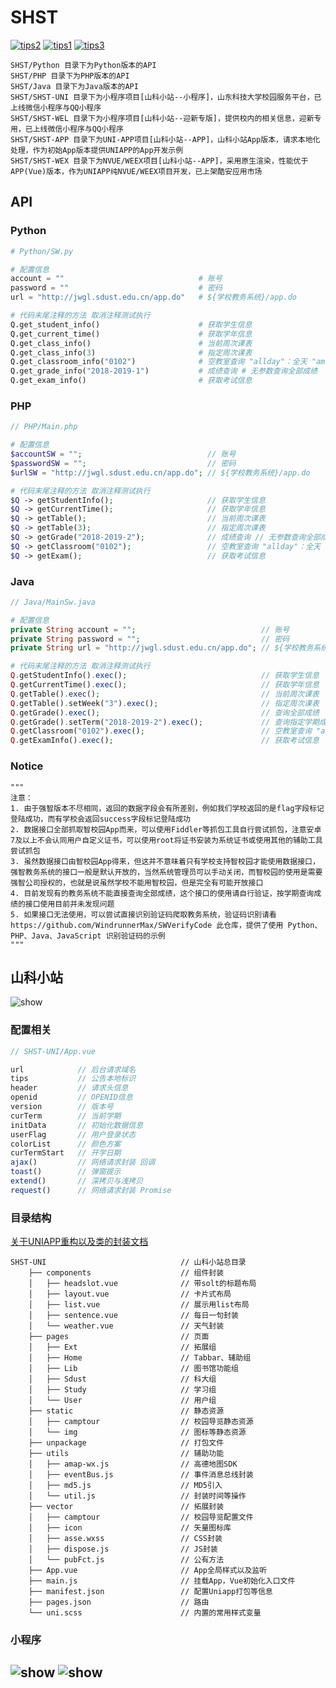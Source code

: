 # SHST

[![tips2](https://img.shields.io/badge/-API-%234C98F7.svg?style=for-the-badge&logo=monogram&logoColor=White)](https://github.com/WindrunnerMax/SW/tree/master) 
[![tips1](https://img.shields.io/badge/-更新日志-%234C98F7.svg?style=for-the-badge&logo=azure-pipelines&logoColor=White)](https://github.com/WindrunnerMax/SW/blob/SDUST/ChangeLog.md) 
[![tips3](https://img.shields.io/badge/-山科小站-%234C98F7.svg?style=for-the-badge&logo=marketo&logoColor=White)](https://github.com/WindrunnerMax/SW/blob/SDUST/Web/public/show2.jpg) 

```
SHST/Python 目录下为Python版本的API
SHST/PHP 目录下为PHP版本的API
SHST/Java 目录下为Java版本的API 
SHST/SHST-UNI 目录下为小程序项目[山科小站--小程序]，山东科技大学校园服务平台，已上线微信小程序与QQ小程序 
SHST/SHST-WEL 目录下为小程序项目[山科小站--迎新专版]，提供校内的相关信息，迎新专用，已上线微信小程序与QQ小程序   
SHST/SHST-APP 目录下为UNI-APP项目[山科小站--APP]，山科小站App版本，请求本地化处理，作为初始App版本提供UNIAPP的App开发示例 
SHST/SHST-WEX 目录下为NVUE/WEEX项目[山科小站--APP]，采用原生渲染，性能优于APP(Vue)版本，作为UNIAPP纯NVUE/WEEX项目开发，已上架酷安应用市场
```


## API 

### Python

```python
# Python/SW.py

# 配置信息
account = ""                              # 账号
password = ""                             # 密码
url = "http://jwgl.sdust.edu.cn/app.do"   # ${学校教务系统}/app.do

# 代码末尾注释的方法 取消注释测试执行
Q.get_student_info()                      # 获取学生信息
Q.get_current_time()                      # 获取学年信息
Q.get_class_info()                        # 当前周次课表
Q.get_class_info(3)                       # 指定周次课表
Q.get_classroom_info("0102")              # 空教室查询 "allday"：全天 "am"：上午 "pm"：下午 "night"：晚上 "0102":1.2节空教室 "0304":3.4节空教室
Q.get_grade_info("2018-2019-1")           # 成绩查询 # 无参数查询全部成绩
Q.get_exam_info()                         # 获取考试信息
```

### PHP
```php
// PHP/Main.php

# 配置信息
$accountSW = "";                            // 账号
$passwordSW = "";                           // 密码
$urlSW = "http://jwgl.sdust.edu.cn/app.do"; // ${学校教务系统}/app.do

# 代码末尾注释的方法 取消注释测试执行
$Q -> getStudentInfo();                     // 获取学生信息
$Q -> getCurrentTime();                     // 获取学年信息
$Q -> getTable();                           // 当前周次课表
$Q -> getTable(3);                          // 指定周次课表
$Q -> getGrade("2018-2019-2");              // 成绩查询 // 无参数查询全部成绩
$Q -> getClassroom("0102");                 // 空教室查询 "allday"：全天 "am"：上午 "pm"：下午 "night"：晚上 "0102":1.2节空教室 "0304":3.4节空教室
$Q -> getExam();                            // 获取考试信息
```

### Java
```php
// Java/MainSw.java

# 配置信息
private String account = "";                            // 账号
private String password = "";                           // 密码
private String url = "http://jwgl.sdust.edu.cn/app.do"; // ${学校教务系统}/app.do

# 代码末尾注释的方法 取消注释测试执行
Q.getStudentInfo().exec();                              // 获取学生信息
Q.getCurrentTime().exec();                              // 获取学年信息
Q.getTable().exec();                                    // 当前周次课表
Q.getTable().setWeek("3").exec();                       // 指定周次课表
Q.getGrade().exec();                                    // 查询全部成绩
Q.getGrade().setTerm("2018-2019-2").exec();             // 查询指定学期成绩
Q.getClassroom("0102").exec();                          // 空教室查询 "allday"：全天 "am"：上午 "pm"：下午 "night"：晚上 "0102":1.2节空教室 "0304":3.4节空教室
Q.getExamInfo().exec();                                 // 获取考试信息
```

### Notice

```
"""
注意：
1. 由于强智版本不尽相同，返回的数据字段会有所差别，例如我们学校返回的是flag字段标记登陆成功，而有学校会返回success字段标记登陆成功
2. 数据接口全部抓取智校园App而来，可以使用Fiddler等抓包工具自行尝试抓包，注意安卓7及以上不会认同用户自定义证书，可以使用root将证书安装为系统证书或使用其他的辅助工具尝试抓包
3. 虽然数据接口由智校园App得来，但这并不意味着只有学校支持智校园才能使用数据接口，强智教务系统的接口一般是默认开放的，当然系统管理员可以手动关闭，而智校园的使用是需要强智公司授权的，也就是说虽然学校不能用智校园，但是完全有可能开放接口
4. 目前发现有的教务系统不能直接查询全部成绩，这个接口的使用请自行验证，按学期查询成绩的接口使用目前并未发现问题
5. 如果接口无法使用，可以尝试直接识别验证码爬取教务系统，验证码识别请看 https://github.com/WindrunnerMax/SWVerifyCode 此仓库，提供了使用 Python、PHP、Java、JavaScript 识别验证码的示例
"""
```

  
## 山科小站

![show](https://windrunner_max.gitee.io/imgpath/SHST/Static/SHST-WX.jpg)

### 配置相关 

```javascript
// SHST-UNI/App.vue

url            // 后台请求域名
tips           // 公告本地标识
header         // 请求头信息
openid         // OPENID信息
version        // 版本号
curTerm        // 当前学期
initData       // 初始化数据信息
userFlag       // 用户登录状态
colorList      // 颜色方案
curTermStart   // 开学日期
ajax()         // 网络请求封装 回调
toast()        // 弹窗提示
extend()       // 深拷贝与浅拷贝
request()      // 网络请求封装 Promise
```


### 目录结构  

[关于UNIAPP重构以及类的封装文档](https://blog.csdn.net/qq_40413670/article/details/103796680)

```
SHST-UNI                              // 山科小站总目录
    ├── components                    // 组件封装
    │   ├── headslot.vue              // 带solt的标题布局
    │   ├── layout.vue                // 卡片式布局
    │   ├── list.vue                  // 展示用list布局
    │   ├── sentence.vue              // 每日一句封装
    │   └── weather.vue               // 天气封装
    ├── pages                         // 页面
    │   ├── Ext                       // 拓展组
    │   ├── Home                      // Tabbar、辅助组
    │   ├── Lib                       // 图书馆功能组
    │   ├── Sdust                     // 科大组
    │   ├── Study                     // 学习组
    │   └── User                      // 用户组
    ├── static                        // 静态资源
    │   ├── camptour                  // 校园导览静态资源
    │   └── img                       // 图标等静态资源
    ├── unpackage                     // 打包文件
    ├── utils                         // 辅助功能
    │   ├── amap-wx.js                // 高德地图SDK
    │   ├── eventBus.js               // 事件消息总线封装
    │   ├── md5.js                    // MD5引入
    │   └── util.js                   // 封装时间等操作
    ├── vector                        // 拓展封装
    │   ├── camptour                  // 校园导览配置文件
    │   ├── icon                      // 矢量图标库
    │   ├── asse.wxss                 // CSS封装
    │   ├── dispose.js                // JS封装
    │   └── pubFct.js                 // 公有方法
    ├── App.vue                       // App全局样式以及监听
    ├── main.js                       // 挂载App，Vue初始化入口文件
    ├── manifest.json                 // 配置Uniapp打包等信息
    ├── pages.json                    // 路由
    └── uni.scss                      // 内置的常用样式变量
```

### 小程序  
![show](https://windrunner_max.gitee.io/imgpath/SHST/Static/SHST-SHOW-2.jpg)
![show](https://windrunner_max.gitee.io/imgpath/SHST/Static/SHST-SHOW-1.jpg)
----  
